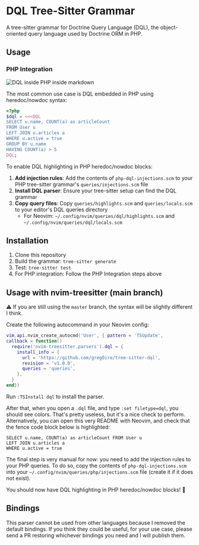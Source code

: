 # DQL Tree-Sitter Grammar

A tree-sitter grammar for Doctrine Query Language (DQL), the object-oriented
query language used by Doctrine ORM in PHP.

## Usage

### PHP Integration

![DQL inside PHP inside markdown](https://github.com/user-attachments/assets/08f05d56-8d0b-4b9b-8fe1-b8163ad4b65f)

The most common use case is DQL embedded in PHP using heredoc/nowdoc syntax:

```php
<?php
$dql = <<<DQL
SELECT u.name, COUNT(a) as articleCount
FROM User u 
LEFT JOIN u.articles a 
WHERE u.active = true
GROUP BY u.name
HAVING COUNT(a) > 5
DQL;
```

To enable DQL highlighting in PHP heredoc/nowdoc blocks:

1. **Add injection rules**: Add the contents of `php-dql-injections.scm` to
   your PHP tree-sitter grammar's `queries/injections.scm` file
2. **Install DQL parser**: Ensure your tree-sitter setup can find the DQL grammar
3. **Copy query files**: Copy `queries/highlights.scm` and `queries/locals.scm`
   to your editor's DQL queries directory
   - For Neovim: `~/.config/nvim/queries/dql/highlights.scm` and `~/.config/nvim/queries/dql/locals.scm`

## Installation

1. Clone this repository
2. Build the grammar: `tree-sitter generate`
3. Test: `tree-sitter test`
4. For PHP integration: Follow the PHP Integration steps above

## Usage with nvim-treesitter (main branch)

⚠️ If you are still using the `master` branch, the syntax will be slightly
different I think.

Create the following autocommand in your Neovim config:

```lua
vim.api.nvim_create_autocmd('User', { pattern = 'TSUpdate',
callback = function()
  require('nvim-treesitter.parsers').dql = {
    install_info = {
      url = 'https://github.com/greg0ire/tree-sitter-dql',
      revision = 'v1.0.0',
      queries = 'queries',
    },
  }
end})
```

Run `:TSInstall dql` to install the parser.

After that, when you open a `.dql` file, and type `:set filetype=dql`, you
should see colors. That's pretty useless, but it's a nice check to perform.
Alternatively, you can open this very README with Neovim, and check that the
fence code block below is highlighted:

```dql
SELECT u.name, COUNT(a) as articleCount FROM User u
LEFT JOIN u.articles a
WHERE u.active = true
```

The final step is very manual for now: you need to add the injection rules to your
PHP queries. To do so, copy the contents of `php-dql-injections.scm` into your
`~/.config/nvim/queries/php/injections.scm` file (create it if it does not exist).

You should now have DQL highlighting in PHP heredoc/nowdoc blocks! 🎉

## Bindings

This parser cannot be used from other languages because I removed the default
bindings. If you think they could be useful, for your use case, please send a
PR restoring whichever bindings you need and I will publish them.
